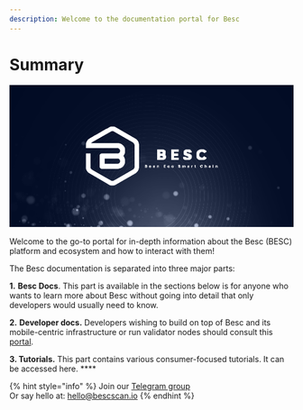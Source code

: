 ```yaml
---
description: Welcome to the documentation portal for Besc
---
```


# Summary

![](<.gitbook/assets/docs_1500x500.png>)

Welcome to the go-to portal for in-depth information about the Besc (BESC) platform and ecosystem and how to interact with them!

The Besc documentation is separated into three major parts:

**1.** **Besc Docs**. This part is available in the sections below is for anyone who wants to learn more about Besc without going into detail that only developers would usually need to know.

**2.** **Developer docs.** Developers wishing to build on top of Besc and its mobile-centric infrastructure or run validator nodes should consult this [portal](https://developers.bescscan.io).&#x20;

**3. Tutorials.** This part contains various consumer-focused tutorials. It can be accessed here. **** &#x20;

{% hint style="info" %}
Join our [Telegram group](https://t.me/)\
Or say hello at: hello@bescscan.io
{% endhint %}
